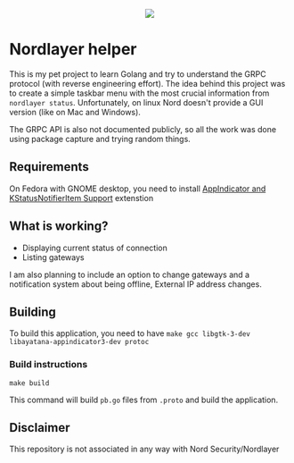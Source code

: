 <p align="center">
  <img src="https://i.issei.space/23pcsoHy.png" />
</p>

# Nordlayer helper
This is my pet project to learn Golang and try to understand the GRPC protocol (with reverse engineering effort). The idea behind this project was to create a simple taskbar menu with the most crucial information from `nordlayer status`. Unfortunately, on linux Nord doesn't provide a GUI version (like on Mac and Windows).

The GRPC API is also not documented publicly, so all the work was done using package capture and trying random things.

## Requirements
On Fedora with GNOME desktop, you need to install [AppIndicator and KStatusNotifierItem Support](https://extensions.gnome.org/extension/615/appindicator-support/) extenstion

## What is working?
* Displaying current status of connection
* Listing gateways

I am also planning to include an option to change gateways and a notification system about being offline, External IP address changes.

## Building
To build this application, you need to have `make gcc libgtk-3-dev libayatana-appindicator3-dev protoc`
### Build instructions
```
make build
```
This command will build `pb.go` files from `.proto` and build the application.

## Disclaimer
This repository is not associated in any way with Nord Security/Nordlayer